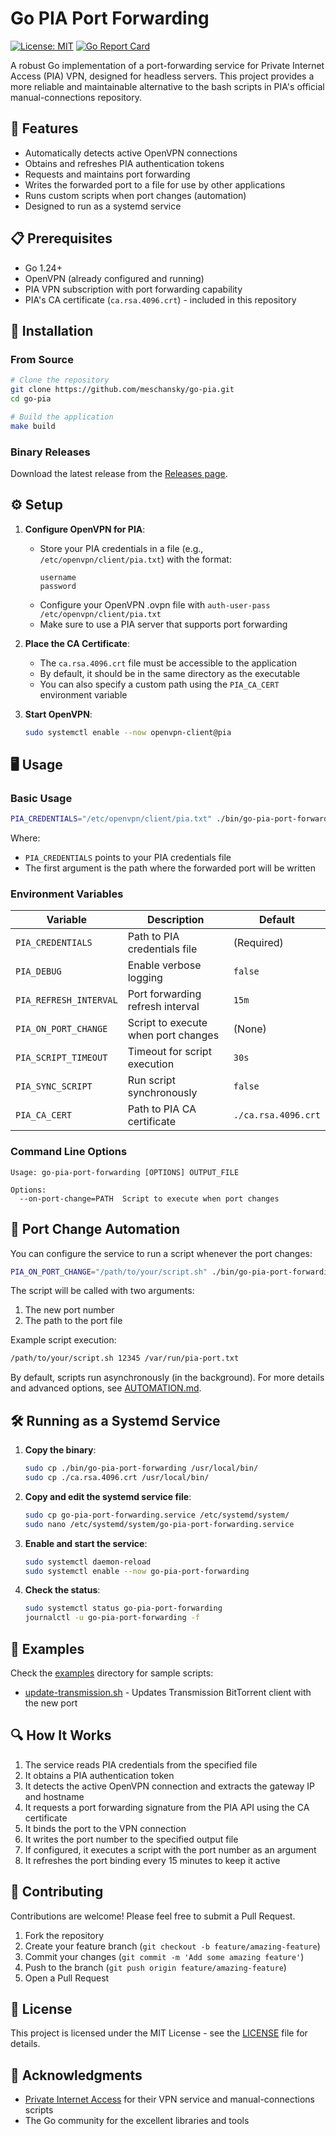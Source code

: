 # Go PIA Port Forwarding

[![License: MIT](https://img.shields.io/badge/License-MIT-yellow.svg)](https://opensource.org/licenses/MIT)
[![Go Report Card](https://goreportcard.com/badge/github.com/meschansky/go-pia)](https://goreportcard.com/report/github.com/meschansky/go-pia)

A robust Go implementation of a port-forwarding service for Private Internet Access (PIA) VPN, designed for headless servers. This project provides a more reliable and maintainable alternative to the bash scripts in PIA's official manual-connections repository.

## 🚀 Features

- Automatically detects active OpenVPN connections
- Obtains and refreshes PIA authentication tokens
- Requests and maintains port forwarding
- Writes the forwarded port to a file for use by other applications
- Runs custom scripts when port changes (automation)
- Designed to run as a systemd service

## 📋 Prerequisites

- Go 1.24+
- OpenVPN (already configured and running)
- PIA VPN subscription with port forwarding capability
- PIA's CA certificate (`ca.rsa.4096.crt`) - included in this repository

## 🔧 Installation

### From Source

```bash
# Clone the repository
git clone https://github.com/meschansky/go-pia.git
cd go-pia

# Build the application
make build
```

### Binary Releases

Download the latest release from the [Releases page](https://github.com/meschansky/go-pia/releases).

## ⚙️ Setup

1. **Configure OpenVPN for PIA**:
   - Store your PIA credentials in a file (e.g., `/etc/openvpn/client/pia.txt`) with the format:
     ```
     username
     password
     ```
   - Configure your OpenVPN .ovpn file with `auth-user-pass /etc/openvpn/client/pia.txt`
   - Make sure to use a PIA server that supports port forwarding

2. **Place the CA Certificate**:
   - The `ca.rsa.4096.crt` file must be accessible to the application
   - By default, it should be in the same directory as the executable
   - You can also specify a custom path using the `PIA_CA_CERT` environment variable

3. **Start OpenVPN**:
   ```bash
   sudo systemctl enable --now openvpn-client@pia
   ```

## 🖥️ Usage

### Basic Usage

```bash
PIA_CREDENTIALS="/etc/openvpn/client/pia.txt" ./bin/go-pia-port-forwarding /var/run/pia-port.txt
```

Where:
- `PIA_CREDENTIALS` points to your PIA credentials file
- The first argument is the path where the forwarded port will be written

### Environment Variables

| Variable | Description | Default |
|----------|-------------|--------|
| `PIA_CREDENTIALS` | Path to PIA credentials file | (Required) |
| `PIA_DEBUG` | Enable verbose logging | `false` |
| `PIA_REFRESH_INTERVAL` | Port forwarding refresh interval | `15m` |
| `PIA_ON_PORT_CHANGE` | Script to execute when port changes | (None) |
| `PIA_SCRIPT_TIMEOUT` | Timeout for script execution | `30s` |
| `PIA_SYNC_SCRIPT` | Run script synchronously | `false` |
| `PIA_CA_CERT` | Path to PIA CA certificate | `./ca.rsa.4096.crt` |

### Command Line Options

```
Usage: go-pia-port-forwarding [OPTIONS] OUTPUT_FILE

Options:
  --on-port-change=PATH  Script to execute when port changes
```

## 🔄 Port Change Automation

You can configure the service to run a script whenever the port changes:

```bash
PIA_ON_PORT_CHANGE="/path/to/your/script.sh" ./bin/go-pia-port-forwarding /var/run/pia-port.txt
```

The script will be called with two arguments:
1. The new port number
2. The path to the port file

Example script execution:
```bash
/path/to/your/script.sh 12345 /var/run/pia-port.txt
```

By default, scripts run asynchronously (in the background). For more details and advanced options, see [AUTOMATION.md](AUTOMATION.md).

## 🛠️ Running as a Systemd Service

1. **Copy the binary**:
   ```bash
   sudo cp ./bin/go-pia-port-forwarding /usr/local/bin/
   sudo cp ./ca.rsa.4096.crt /usr/local/bin/
   ```

2. **Copy and edit the systemd service file**:
   ```bash
   sudo cp go-pia-port-forwarding.service /etc/systemd/system/
   sudo nano /etc/systemd/system/go-pia-port-forwarding.service
   ```

3. **Enable and start the service**:
   ```bash
   sudo systemctl daemon-reload
   sudo systemctl enable --now go-pia-port-forwarding
   ```

4. **Check the status**:
   ```bash
   sudo systemctl status go-pia-port-forwarding
   journalctl -u go-pia-port-forwarding -f
   ```

## 📝 Examples

Check the [examples](./examples) directory for sample scripts:

- [update-transmission.sh](./examples/update-transmission.sh) - Updates Transmission BitTorrent client with the new port

## 🔍 How It Works

1. The service reads PIA credentials from the specified file
2. It obtains a PIA authentication token
3. It detects the active OpenVPN connection and extracts the gateway IP and hostname
4. It requests a port forwarding signature from the PIA API using the CA certificate
5. It binds the port to the VPN connection
6. It writes the port number to the specified output file
7. If configured, it executes a script with the port number as an argument
8. It refreshes the port binding every 15 minutes to keep it active

## 🤝 Contributing

Contributions are welcome! Please feel free to submit a Pull Request.

1. Fork the repository
2. Create your feature branch (`git checkout -b feature/amazing-feature`)
3. Commit your changes (`git commit -m 'Add some amazing feature'`)
4. Push to the branch (`git push origin feature/amazing-feature`)
5. Open a Pull Request

## 📄 License

This project is licensed under the MIT License - see the [LICENSE](LICENSE) file for details.

## 🙏 Acknowledgments

- [Private Internet Access](https://www.privateinternetaccess.com/) for their VPN service and manual-connections scripts
- The Go community for the excellent libraries and tools
